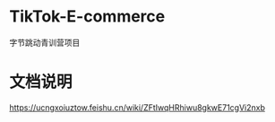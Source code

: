 ﻿# TikTok-E-commerce
字节跳动青训营项目

# 文档说明
https://ucngxoiuztow.feishu.cn/wiki/ZFtIwqHRhiwu8gkwE71cgVi2nxb
